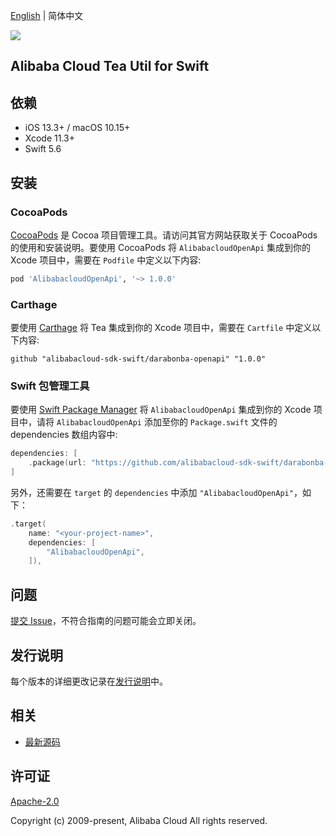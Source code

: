 [English](README.md) | 简体中文

![](https://aliyunsdk-pages.alicdn.com/icons/AlibabaCloud.svg)

## Alibaba Cloud Tea Util for Swift

## 依赖

- iOS 13.3+ / macOS 10.15+
- Xcode 11.3+
- Swift 5.6

## 安装

### CocoaPods

[CocoaPods](https://cocoapods.org) 是 Cocoa 项目管理工具。请访问其官方网站获取关于 CocoaPods 的使用和安装说明。要使用 CocoaPods 将 `AlibabacloudOpenApi` 集成到你的 Xcode 项目中，需要在 `Podfile` 中定义以下内容:

```ruby
pod 'AlibabacloudOpenApi', '~> 1.0.0'
```

### Carthage

要使用 [Carthage](https://github.com/Carthage/Carthage) 将 Tea 集成到你的 Xcode 项目中，需要在 `Cartfile` 中定义以下内容:

```ogdl
github "alibabacloud-sdk-swift/darabonba-openapi" "1.0.0"
```

### Swift 包管理工具

要使用 [Swift Package Manager](https://swift.org/package-manager/) 将 `AlibabacloudOpenApi` 集成到你的 Xcode 项目中，请将 `AlibabacloudOpenApi` 添加至你的 `Package.swift` 文件的 dependencies 数组内容中:

```swift
dependencies: [
    .package(url: "https://github.com/alibabacloud-sdk-swift/darabonba-openapi.git", from: "1.0.0")
]
```

另外，还需要在 `target` 的 `dependencies` 中添加 `"AlibabacloudOpenApi"`，如下：

```swift
.target(
    name: "<your-project-name>",
    dependencies: [
        "AlibabacloudOpenApi",
    ]),
```

## 问题

[提交 Issue](https://github.com/alibabacloud-sdk-swift/darabonba-openapi/issues/new)，不符合指南的问题可能会立即关闭。

## 发行说明

每个版本的详细更改记录在[发行说明](./ChangeLog.txt)中。

## 相关

* [最新源码](https://github.com/alibabacloud-sdk-swift/darabonba-openapi/tree/master/swift)

## 许可证

[Apache-2.0](http://www.apache.org/licenses/LICENSE-2.0)

Copyright (c) 2009-present, Alibaba Cloud All rights reserved.
